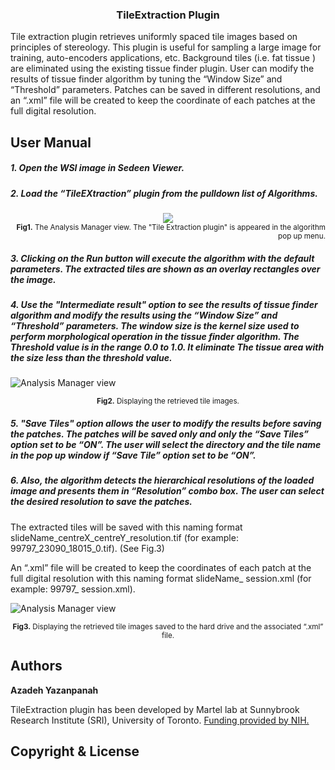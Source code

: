 <h3 align="center">TileExtraction Plugin</h3>
  
Tile extraction plugin retrieves uniformly spaced tile images based on principles of stereology. This plugin is useful for sampling a large image for training, auto-encoders applications, etc.
Background tiles (i.e. fat tissue ) are eliminated using the existing tissue finder plugin.
User can modify the results of tissue finder algorithm by tuning the “Window Size” and “Threshold” parameters.
Patches can be saved in different resolutions, and an “.xml” file will be created to keep the coordinate of each patches at the full digital resolution.

## User Manual
##### 1.	Open the WSI image in Sedeen Viewer. 
##### 2.	Load the “TileEXtraction” plugin from the pulldown list of Algorithms.

<div align="center">
  <img src="https://github.com/sedeen-piip-plugins/TileExtraction_Plugin/blob/master/Images/TileExtraction_1.png"/>
</div>

<div align="right">
  <sub> <strong>Fig1.</strong> The Analysis Manager view. The "Tile Extraction plugin" is appeared in the algorithm pop up      menu.</sub>
</div>


##### 3.  Clicking on the Run button will execute the algorithm with the default parameters. The extracted tiles are shown as an overlay rectangles over the image.
##### 4.  Use the "Intermediate result" option to see the results of tissue finder algorithm and modify the results using the “Window Size” and “Threshold” parameters. The window size is the kernel size used to perform morphological operation in the tissue finder algorithm. The Threshold value is in the range 0.0 to 1.0. It eliminate The tissue area with the size less than the threshold value.

![Analysis Manager view](https://github.com/sedeen-piip-plugins/TileExtraction_Plugin/blob/master/Images/TileExtraction_2.png)

<div align="center">
  <sub><strong>Fig2.</strong> Displaying the retrieved tile images.</sub>
</div>


##### 5.  "Save Tiles" option allows the user to modify the results before saving the patches. The patches will be saved only and only the “Save Tiles” option set to be “ON”. The user will select the directory and the tile name in the pop up window if “Save Tile” option set to be “ON”.
##### 6.  Also, the algorithm detects the hierarchical resolutions of the loaded image and presents them in “Resolution” combo box. The user can select the desired resolution to save the patches.

The extracted tiles will be saved with this naming format slideName_centreX_centreY_resolution.tif (for example: 99797_23090_18015_0.tif). (See Fig.3)

An “.xml” file will be created to keep the coordinates of each patch at the full digital resolution with this naming format slideName_ session.xml (for example: 99797_ session.xml).

![Analysis Manager view](https://github.com/sedeen-piip-plugins/TileExtraction_Plugin/blob/master/Images/TileExtraction_3.png)
<div align="center">
  <sub><strong>Fig3.</strong> Displaying the retrieved tile images saved to the hard drive and the associated “.xml” file.</sub>
</div>


## Authors
**Azadeh Yazanpanah**

TileExtraction plugin has been developed by Martel lab at Sunnybrook Research Institute (SRI), University of Toronto.
[Funding provided by NIH.](https://itcr.nci.nih.gov/funded-project/pathology-image-informatics-platform-visualization-analysis-and-management)

## Copyright & License
